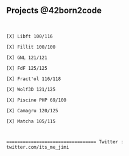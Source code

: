 ## Projects @42born2code
<br />
<code>
[X] Libft 100/116<br />
[X] Fillit 100/100<br />
[X] GNL 121/121<br />
[X] FdF 125/125<br />
[X] Fract'ol 116/118<br />
[X] Wolf3D 121/125<br />
[X] Piscine PHP 69/100<br />
[X] Camagru 120/125<br />
[X] Matcha 105/115<br />

=================================
Twitter : twitter.com/its_me_jimi
